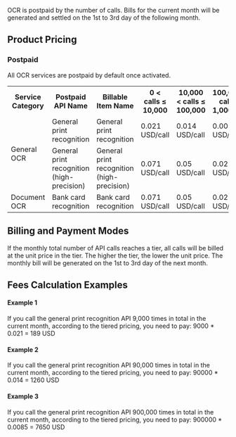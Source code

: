 OCR is postpaid by the number of calls. Bills for the current month will be generated and settled on the 1st to 3rd day of the following month.


## Product Pricing


### Postpaid
All OCR services are postpaid by default once activated.

<table>
<tr>
         <th>Service Category</th>  
         <th>Postpaid API Name</th>  
         <th>Billable Item Name</th>
				 <th> 0 < calls ≤ 10,000 </th>
				  <th> 10,000 < calls ≤ 100,000 </th>
					<th> 100,000 < calls ≤ 1,000,000 </th>
					<th> Over 1,000,000</th>
<tr>      
      <td rowspan="2">General OCR</td>   
      <td>General print recognition</td>
	  <td>General print recognition</td>
      <td>0.021 USD/call</td>  
	  <td>0.014 USD/call</td> 
	  <td>0.0085 USD/call</td>
	  <td>0.0057 USD/call</td>
</tr>
<tr>      
      <td>General print recognition (high-precision)</td>
	  <td>General print recognition (high-precision)</td>
      <td>0.071 USD/call</td>  
			<td>0.05 USD/call</td> 
			<td>0.028 USD/call</td>
			<td>0.015 USD/call</td>
</tr>
<tr>      
      <td >Document OCR</td>   
      <td>Bank card recognition</td>
	  <td>Bank card recognition</td>
      <td>0.071 USD/call</td>  
			<td>0.05 USD/call</td> 
			<td>0.028 USD/call</td>
			<td>0.015 USD/call</td>
</tr>
</tr>       
</table>

## Billing and Payment Modes

If the monthly total number of API calls reaches a tier, all calls will be billed at the unit price in the tier. The higher the tier, the lower the unit price. The monthly bill will be generated on the 1st to 3rd day of the next month.



## Fees Calculation Examples


#### Example 1
If you call the general print recognition API 9,000 times in total in the current month, according to the tiered pricing, you need to pay:
9000 * 0.021 = 189 USD

#### Example 2
If you call the general print recognition API 90,000 times in total in the current month, according to the tiered pricing, you need to pay:
90000 * 0.014 = 1260 USD

#### Example 3
If you call the general print recognition API 900,000 times in total in the current month, according to the tiered pricing, you need to pay:
900000 * 0.0085 = 7650 USD
